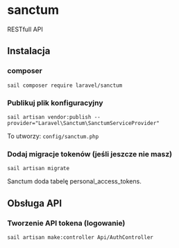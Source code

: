 # sanctum

RESTfull API

## Instalacja

### composer
```
sail composer require laravel/sanctum
```
### Publikuj plik konfiguracyjny

```
sail artisan vendor:publish --provider="Laravel\Sanctum\SanctumServiceProvider"
```
To utworzy: `config/sanctum.php`

### Dodaj migracje tokenów (jeśli jeszcze nie masz)

```
sail artisan migrate
```

Sanctum doda tabelę personal_access_tokens.

## Obsługa API

### Tworzenie API tokena (logowanie)

```
sail artisan make:controller Api/AuthController
```
